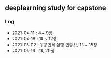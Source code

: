 ## deeplearning study for capstone

### Log
- 2021-04-11 :  4 ~ 9장  
- 2021-04-18 : 10 ~ 12장  
- 2021-05-02 : 동공인식 실행 인증샷, 13 ~ 15장  
- 2021-05-16 : 16, 20장
